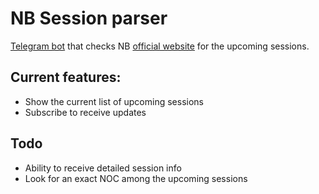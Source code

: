 # NB Session parser

[Telegram bot](https://t.me/nb_parser_bot) that checks NB [official website](https://livinginnb.ca) for the upcoming sessions.

## Current features:

* Show the current list of upcoming sessions
* Subscribe to receive updates

## Todo

* Ability to receive detailed session info
* Look for an exact NOC among the upcoming sessions
